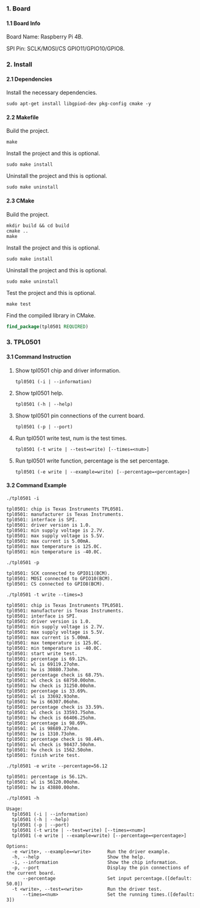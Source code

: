 ### 1. Board

#### 1.1 Board Info

Board Name: Raspberry Pi 4B.

SPI Pin: SCLK/MOSI/CS  GPIO11/GPIO10/GPIO8.

### 2. Install

#### 2.1 Dependencies

Install the necessary dependencies.

```shell
sudo apt-get install libgpiod-dev pkg-config cmake -y
```

#### 2.2 Makefile

Build the project.

```shell
make
```

Install the project and this is optional.

```shell
sudo make install
```

Uninstall the project and this is optional.

```shell
sudo make uninstall
```

#### 2.3 CMake

Build the project.

```shell
mkdir build && cd build 
cmake .. 
make
```

Install the project and this is optional.

```shell
sudo make install
```

Uninstall the project and this is optional.

```shell
sudo make uninstall
```

Test the project and this is optional.

```shell
make test
```

Find the compiled library in CMake. 

```cmake
find_package(tpl0501 REQUIRED)
```

### 3. TPL0501

#### 3.1 Command Instruction

1. Show tpl0501 chip and driver information.

   ```shell
   tpl0501 (-i | --information)
   ```

2. Show tpl0501 help.

   ```shell
   tpl0501 (-h | --help)
   ```

3. Show tpl0501 pin connections of the current board.

   ```shell
   tpl0501 (-p | --port)
   ```

4. Run tpl0501 write test, num is the test times. 

   ```shell
   tpl0501 (-t write | --test=write) [--times=<num>]
   ```

5. Run tpl0501 write function, percentage is the set percentage. 

   ```shell
   tpl0501 (-e write | --example=write) [--percentage=<percentage>]
   ```

#### 3.2 Command Example

```shell
./tpl0501 -i

tpl0501: chip is Texas Instruments TPL0501.
tpl0501: manufacturer is Texas Instruments.
tpl0501: interface is SPI.
tpl0501: driver version is 1.0.
tpl0501: min supply voltage is 2.7V.
tpl0501: max supply voltage is 5.5V.
tpl0501: max current is 5.00mA.
tpl0501: max temperature is 125.0C.
tpl0501: min temperature is -40.0C.
```

```shell
./tpl0501 -p

tpl0501: SCK connected to GPIO11(BCM).
tpl0501: MOSI connected to GPIO10(BCM).
tpl0501: CS connected to GPIO8(BCM).
```

```shell
./tpl0501 -t write --times=3

tpl0501: chip is Texas Instruments TPL0501.
tpl0501: manufacturer is Texas Instruments.
tpl0501: interface is SPI.
tpl0501: driver version is 1.0.
tpl0501: min supply voltage is 2.7V.
tpl0501: max supply voltage is 5.5V.
tpl0501: max current is 5.00mA.
tpl0501: max temperature is 125.0C.
tpl0501: min temperature is -40.0C.
tpl0501: start write test.
tpl0501: percentage is 69.12%.
tpl0501: wl is 69119.27ohm.
tpl0501: hw is 30880.73ohm.
tpl0501: percentage check is 68.75%.
tpl0501: wl check is 68750.00ohm.
tpl0501: hw check is 31250.00ohm.
tpl0501: percentage is 33.69%.
tpl0501: wl is 33692.93ohm.
tpl0501: hw is 66307.06ohm.
tpl0501: percentage check is 33.59%.
tpl0501: wl check is 33593.75ohm.
tpl0501: hw check is 66406.25ohm.
tpl0501: percentage is 98.69%.
tpl0501: wl is 98689.27ohm.
tpl0501: hw is 1310.73ohm.
tpl0501: percentage check is 98.44%.
tpl0501: wl check is 98437.50ohm.
tpl0501: hw check is 1562.50ohm.
tpl0501: finish write test.
```

```shell
./tpl0501 -e write --percentage=56.12

tpl0501: percentage is 56.12%.
tpl0501: wl is 56120.00ohm.
tpl0501: hw is 43880.00ohm.
```

```shell
./tpl0501 -h

Usage:
  tpl0501 (-i | --information)
  tpl0501 (-h | --help)
  tpl0501 (-p | --port)
  tpl0501 (-t write | --test=write) [--times=<num>]
  tpl0501 (-e write | --example=write) [--percentage=<percentage>]

Options:
  -e <write>, --example=<write>      Run the driver example.
  -h, --help                         Show the help.
  -i, --information                  Show the chip information.
  -p, --port                         Display the pin connections of the current board.
      --percentage                   Set input percentage.([default: 50.0])
  -t <write>, --test=<write>         Run the driver test.
      --times=<num>                  Set the running times.([default: 3])
```

